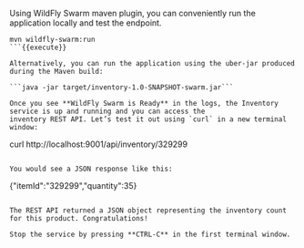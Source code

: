 Using WildFly Swarm maven plugin, you can conveniently run the application locally and test the endpoint.

```
mvn wildfly-swarm:run
```{{execute}}

Alternatively, you can run the application using the uber-jar produced 
during the Maven build: 

```java -jar target/inventory-1.0-SNAPSHOT-swarm.jar```

Once you see **WildFly Swarm is Ready** in the logs, the Inventory service is up and running and you can access the 
inventory REST API. Let’s test it out using `curl` in a new terminal window:

```
curl http://localhost:9001/api/inventory/329299
```{{execute T2}}

You would see a JSON response like this:
```
{"itemId":"329299","quantity":35}
```

The REST API returned a JSON object representing the inventory count for this product. Congratulations!

Stop the service by pressing **CTRL-C** in the first terminal window.